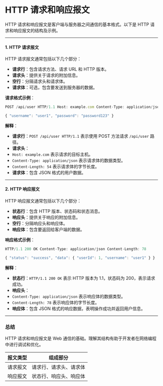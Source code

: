 # HTTP 请求和响应报文

HTTP 请求和响应报文是客户端与服务器之间通信的基本格式。以下是 HTTP 请求和响应报文的结构及示例。

---

#### 1. HTTP 请求报文

HTTP 请求报文通常包括以下几个部分：

- **请求行**：包含请求方法、请求 URL 和 HTTP 版本。
- **请求头**：提供关于请求的附加信息。
- **空行**：分隔请求头和请求体。
- **请求体**：可选，包含要发送到服务器的数据。

**请求格式示例**：
```js
POST /api/user HTTP/1.1 Host: example.com Content-Type: application/json Content-Length: 54

{ "username": "user1", "password": "password123" }
```


**解释**：
- **请求行**：`POST /api/user HTTP/1.1` 表示使用 POST 方法请求 `/api/user` 路径。
- **请求头**：
- `Host: example.com` 表示请求的目标主机。
- `Content-Type: application/json` 表示请求体的数据类型。
- `Content-Length: 54` 表示请求体的字节长度。
- **请求体**：包含 JSON 格式的用户数据。

---

#### 2. HTTP 响应报文

HTTP 响应报文通常包括以下几个部分：

- **状态行**：包含 HTTP 版本、状态码和状态消息。
- **响应头**：提供关于响应的附加信息。
- **空行**：分隔响应头和响应体。
- **响应体**：包含要返回给客户端的数据。

**响应格式示例**：
```js
HTTP/1.1 200 OK Content-Type: application/json Content-Length: 78

{ "status": "success", "data": { "userId": 1, "username": "user1" } }
```

**解释**：
- **状态行**：`HTTP/1.1 200 OK` 表示 HTTP 版本为 1.1，状态码为 200，表示请求成功。
- **响应头**：
- `Content-Type: application/json` 表示响应体的数据类型。
- `Content-Length: 78` 表示响应体的字节长度。
- **响应体**：包含 JSON 格式的响应数据，表明操作成功并返回用户信息。

---

### 总结

HTTP 请求和响应报文是 Web 通信的基础。理解其结构有助于开发者在网络编程中进行调试和优化。

| 报文类型       | 组成部分                    |
|----------------|-----------------------------|
| 请求报文       | 请求行、请求头、请求体     |
| 响应报文       | 状态行、响应头、响应体     |
